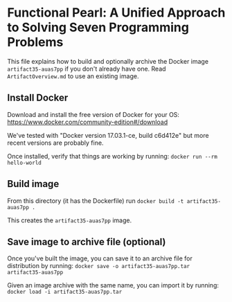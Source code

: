 # Functional Pearl: A Unified Approach to Solving Seven Programming Problems

This file explains how to build and optionally archive the Docker image `artifact35-auas7pp` if you don't already have one.  Read `ArtifactOverview.md` to use an existing image.


## Install Docker

Download and install the free version of Docker for your OS: https://www.docker.com/community-edition#/download

We've tested with "Docker version 17.03.1-ce, build c6d412e" but more recent versions are probably fine.

Once installed, verify that things are working by running: `docker run --rm hello-world`


## Build image

From this directory (it has the Dockerfile) run `docker build -t artifact35-auas7pp .`

This creates the `artifact35-auas7pp` image.


## Save image to archive file (optional)

Once you've built the image, you can save it to an archive file for distribution by running: `docker save -o artifact35-auas7pp.tar artifact35-auas7pp`

Given an image archive with the same name, you can import it by running: `docker load -i artifact35-auas7pp.tar`
